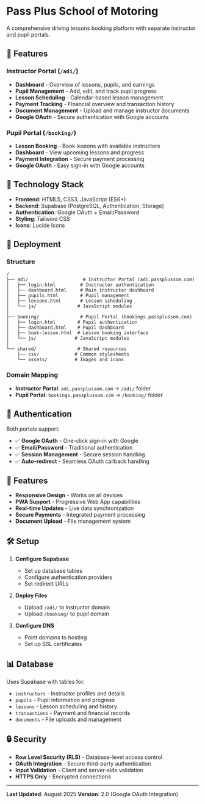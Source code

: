 # Pass Plus School of Motoring

A comprehensive driving lessons booking platform with separate instructor and pupil portals.

## 🚗 Features

### Instructor Portal (`/adi/`)
- **Dashboard** - Overview of lessons, pupils, and earnings
- **Pupil Management** - Add, edit, and track pupil progress
- **Lesson Scheduling** - Calendar-based lesson management
- **Payment Tracking** - Financial overview and transaction history
- **Document Management** - Upload and manage instructor documents
- **Google OAuth** - Secure authentication with Google accounts

### Pupil Portal (`/booking/`)
- **Lesson Booking** - Book lessons with available instructors
- **Dashboard** - View upcoming lessons and progress
- **Payment Integration** - Secure payment processing
- **Google OAuth** - Easy sign-in with Google accounts

## 🔧 Technology Stack

- **Frontend**: HTML5, CSS3, JavaScript (ES6+)
- **Backend**: Supabase (PostgreSQL, Authentication, Storage)
- **Authentication**: Google OAuth + Email/Password
- **Styling**: Tailwind CSS
- **Icons**: Lucide Icons

## 🚀 Deployment

### Structure
```
/
├── adi/                    # Instructor Portal (adi.passplussom.com)
│   ├── login.html         # Instructor authentication
│   ├── dashboard.html     # Main instructor dashboard
│   ├── pupils.html        # Pupil management
│   ├── lessons.html       # Lesson scheduling
│   └── js/               # JavaScript modules
│
├── booking/               # Pupil Portal (bookings.passplussom.com)
│   ├── login.html        # Pupil authentication
│   ├── dashboard.html    # Pupil dashboard
│   ├── book-lesson.html  # Lesson booking interface
│   └── js/              # JavaScript modules
│
└── shared/               # Shared resources
    ├── css/             # Common stylesheets
    └── assets/          # Images and icons
```

### Domain Mapping
- **Instructor Portal**: `adi.passplussom.com` → `/adi/` folder
- **Pupil Portal**: `bookings.passplussom.com` → `/booking/` folder

## 🔐 Authentication

Both portals support:
- ✅ **Google OAuth** - One-click sign-in with Google
- ✅ **Email/Password** - Traditional authentication
- ✅ **Session Management** - Secure session handling
- ✅ **Auto-redirect** - Seamless OAuth callback handling

## 📱 Features

- **Responsive Design** - Works on all devices
- **PWA Support** - Progressive Web App capabilities
- **Real-time Updates** - Live data synchronization
- **Secure Payments** - Integrated payment processing
- **Document Upload** - File management system

## 🛠️ Setup

1. **Configure Supabase**
   - Set up database tables
   - Configure authentication providers
   - Set redirect URLs

2. **Deploy Files**
   - Upload `/adi/` to instructor domain
   - Upload `/booking/` to pupil domain

3. **Configure DNS**
   - Point domains to hosting
   - Set up SSL certificates

## 📊 Database

Uses Supabase with tables for:
- `instructors` - Instructor profiles and details
- `pupils` - Pupil information and progress
- `lessons` - Lesson scheduling and history
- `transactions` - Payment and financial records
- `documents` - File uploads and management

## 🔒 Security

- **Row Level Security (RLS)** - Database-level access control
- **OAuth Integration** - Secure third-party authentication
- **Input Validation** - Client and server-side validation
- **HTTPS Only** - Encrypted connections

---

**Last Updated**: August 2025
**Version**: 2.0 (Google OAuth Integration)
